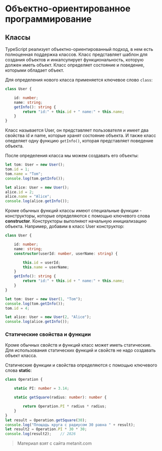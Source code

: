 # Объектно-ориентированное программирование

## Классы

TypeScript реализует объектно-ориентированный подход, в нем есть полноценная поддержка классов. Класс представляет шаблон для создания объектов и инкапсулирует функциональность, которую должен иметь объект. Класс определяет состояние и поведение, которыми обладает объект.

Для определения нового класса применяется ключевое слово `class`:

```ts
class User {

    id: number;
    name: string;
    getInfo(): string {
        return "id:" + this.id + " name:" + this.name;
    }
}
```

Класс называется User, он представляет пользователя и имеет два свойства id и name, которые хранят состояние объекта. И также класс опеделяет одну функцию `getInfo()`, которая представляет поведение объекта.

После определения класса мы можем создавать его объекты:

```ts
let tom: User = new User();
tom.id = 1;
tom.name = "Tom";
console.log(tom.getInfo());

let alice: User = new User();
alice.id = 2;
alice.name = "Alice";
console.log(alice.getInfo());
```

Кроме обычных функций классы имеют специальные функции - конструкторы, которые определяются с помощью ключевого слова **constructor**. Конструкторы выполняют начальную инициализацию объекта. Например, добавим в класс User конструктор:

```ts
class User {

    id: number;
    name: string;
    constructor(userId: number, userName: string) {

        this.id = userId;
        this.name = userName;
    }
    getInfo(): string {
        return "id:" + this.id + " name:" + this.name;
    }
}

let tom: User = new User(1, "Tom");
console.log(tom.getInfo());
tom.id = 4;

let alice: User = new User(2, "Alice");
console.log(alice.getInfo());
```

### Статические свойства и функции

Кроме обычных свойств и функций класс может иметь статические. Для использования статических функций и свойств не надо создавать объект класса.

Статические функции и свойства определяются с помощью ключевого слова **static**:

```ts
class Operation {

    static PI: number = 3.14;

    static getSquare(radius: number): number {

        return Operation.PI * radius * radius;
    }
}
let result = Operation.getSquare(30);
console.log("Площадь круга с радиусом 30 равна " + result);
let result2 = Operation.PI * 30 * 30;
console.log(result2);    // 2826
```


> Материал взят с сайта metanit.com